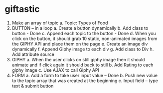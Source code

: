 # giftastic
1.	Make an array of topic
	a.	Topic: Types of Food
2.	BUTTON – in a loop
	a.	Create a button dynamically
	b.	Add class to button - Done
	c.	Append each topic to the button - Done
	d.	When you click on the button, it should grab 10 static, non-animated images from the GIPHY API and place them on the page
	e.	Create an image div dynamically
	f.	Append Giphy image to each div 
	g.	Add class to Div 
	h.	Add attribute source 
3.	GIPHY
	a.	When the user clicks on still giphy image then it should animate and if click again it should back to still
	b.	Add Rating to each giphy image 
	c.	Use AJAX to call Giphy API
4.	FORM 
	a.	Add a form to take user input value – Done 
	b.	Push new value to the topic array that was created at the beginning
	c.	Input field – type text & submit button 


